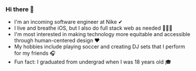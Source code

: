 ### Hi there 👋

* I'm an incoming software engineer at Nike ✔
* I live and breathe iOS, but I also do full stack web as needed 👨🏼‍💻
* I'm most interested in making technology more equitable and accessible through human-centered design ❤️
* My hobbies include playing soccer and creating DJ sets that I perform for my friends 🎧
* Fun fact: I graduated from undergrad when I was 18 years old 🎓
